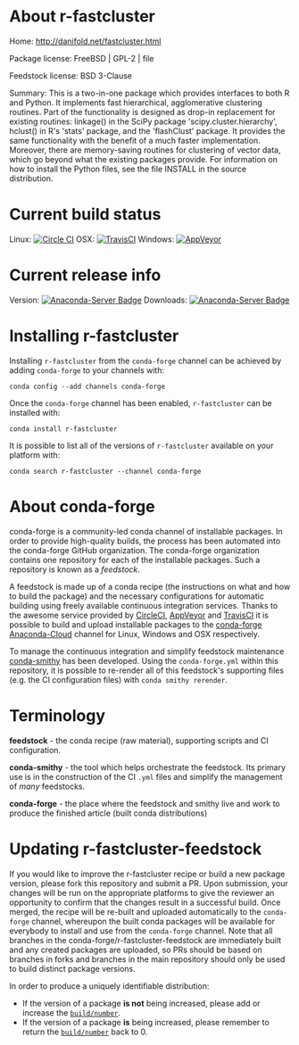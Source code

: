 About r-fastcluster
===================

Home: http://danifold.net/fastcluster.html

Package license: FreeBSD | GPL-2 | file

Feedstock license: BSD 3-Clause

Summary: This is a two-in-one package which provides interfaces to both R and Python. It implements fast hierarchical, agglomerative clustering routines. Part of the functionality is designed as drop-in replacement for existing routines: linkage() in the SciPy package 'scipy.cluster.hierarchy', hclust() in R's 'stats' package, and the 'flashClust' package. It provides the same functionality with the benefit of a much faster implementation. Moreover, there are memory-saving routines for clustering of vector data, which go beyond what the existing packages provide. For information on how to install the Python files, see the file INSTALL in the source distribution.



Current build status
====================

Linux: [![Circle CI](https://circleci.com/gh/conda-forge/r-fastcluster-feedstock.svg?style=shield)](https://circleci.com/gh/conda-forge/r-fastcluster-feedstock)
OSX: [![TravisCI](https://travis-ci.org/conda-forge/r-fastcluster-feedstock.svg?branch=master)](https://travis-ci.org/conda-forge/r-fastcluster-feedstock)
Windows: [![AppVeyor](https://ci.appveyor.com/api/projects/status/github/conda-forge/r-fastcluster-feedstock?svg=True)](https://ci.appveyor.com/project/conda-forge/r-fastcluster-feedstock/branch/master)

Current release info
====================
Version: [![Anaconda-Server Badge](https://anaconda.org/conda-forge/r-fastcluster/badges/version.svg)](https://anaconda.org/conda-forge/r-fastcluster)
Downloads: [![Anaconda-Server Badge](https://anaconda.org/conda-forge/r-fastcluster/badges/downloads.svg)](https://anaconda.org/conda-forge/r-fastcluster)

Installing r-fastcluster
========================

Installing `r-fastcluster` from the `conda-forge` channel can be achieved by adding `conda-forge` to your channels with:

```
conda config --add channels conda-forge
```

Once the `conda-forge` channel has been enabled, `r-fastcluster` can be installed with:

```
conda install r-fastcluster
```

It is possible to list all of the versions of `r-fastcluster` available on your platform with:

```
conda search r-fastcluster --channel conda-forge
```


About conda-forge
=================

conda-forge is a community-led conda channel of installable packages.
In order to provide high-quality builds, the process has been automated into the
conda-forge GitHub organization. The conda-forge organization contains one repository
for each of the installable packages. Such a repository is known as a *feedstock*.

A feedstock is made up of a conda recipe (the instructions on what and how to build
the package) and the necessary configurations for automatic building using freely
available continuous integration services. Thanks to the awesome service provided by
[CircleCI](https://circleci.com/), [AppVeyor](http://www.appveyor.com/)
and [TravisCI](https://travis-ci.org/) it is possible to build and upload installable
packages to the [conda-forge](https://anaconda.org/conda-forge)
[Anaconda-Cloud](http://docs.anaconda.org/) channel for Linux, Windows and OSX respectively.

To manage the continuous integration and simplify feedstock maintenance
[conda-smithy](http://github.com/conda-forge/conda-smithy) has been developed.
Using the ``conda-forge.yml`` within this repository, it is possible to re-render all of
this feedstock's supporting files (e.g. the CI configuration files) with ``conda smithy rerender``.


Terminology
===========

**feedstock** - the conda recipe (raw material), supporting scripts and CI configuration.

**conda-smithy** - the tool which helps orchestrate the feedstock.
                   Its primary use is in the construction of the CI ``.yml`` files
                   and simplify the management of *many* feedstocks.

**conda-forge** - the place where the feedstock and smithy live and work to
                  produce the finished article (built conda distributions)


Updating r-fastcluster-feedstock
================================

If you would like to improve the r-fastcluster recipe or build a new
package version, please fork this repository and submit a PR. Upon submission,
your changes will be run on the appropriate platforms to give the reviewer an
opportunity to confirm that the changes result in a successful build. Once
merged, the recipe will be re-built and uploaded automatically to the
`conda-forge` channel, whereupon the built conda packages will be available for
everybody to install and use from the `conda-forge` channel.
Note that all branches in the conda-forge/r-fastcluster-feedstock are
immediately built and any created packages are uploaded, so PRs should be based
on branches in forks and branches in the main repository should only be used to
build distinct package versions.

In order to produce a uniquely identifiable distribution:
 * If the version of a package **is not** being increased, please add or increase
   the [``build/number``](http://conda.pydata.org/docs/building/meta-yaml.html#build-number-and-string).
 * If the version of a package **is** being increased, please remember to return
   the [``build/number``](http://conda.pydata.org/docs/building/meta-yaml.html#build-number-and-string)
   back to 0.
